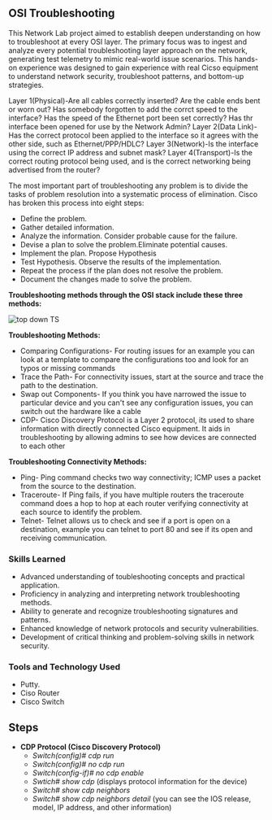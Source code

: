 ## OSI Troubleshooting

This Network Lab project aimed to establish deepen understanding on how to troubleshoot at every OSI layer. The primary focus was to ingest and analyze every potential troubleshooting layer approach on the network, generating test telemetry to mimic real-world issue scenarios. This hands-on experience was designed to gain experience with real Cicso equipment to understand network security, troubleshoot patterns, and bottom-up strategies.

Layer 1(Physical)-Are all cables correctly inserted? Are the cable ends bent or worn out? Has somebody forgotten to add the corrct speed to the interface? Has the speed of the Ethernet port been set correctly? Has thr interface been opened for use by the Network Admin?
Layer 2(Data Link)-Has the correct protocol been applied to the interface so it agrees with the other side, such as Ethernet/PPP/HDLC?
Layer 3(Network)-Is the interface using the correct IP address and subnet mask?
Layer 4(Transport)-Is the correct routing protocol being used, and is the correct networking being advertised from the router?

The most important part of troubleshooting any problem is to divide the tasks of problem resolution into a systematic process of elimination. Cisco has broken this process into eight steps:

- Define the problem.
- Gather detailed information.
- Analyze the information. Consider probable cause for the failure.
- Devise a plan to solve the problem.Eliminate potential causes.
- Implement the plan. Propose Hypothesis
- Test Hypothesis. Observe the results of the implementation.
- Repeat the process if the plan does not resolve the problem.
- Document the changes made to solve the problem.
  
 **Troubleshooting methods through the OSI stack include these three methods:**

![top down TS](https://github.com/TerrellSowell/OSI-Troubleshooting/assets/161978506/1253ca9e-8814-4b02-9cbb-661c144becf8)

**Troubleshooting Methods:**
- Comparing Configurations- For routing issues for an example you can look at a template to compare the configurations too and look for an typos or missing commands
- Trace the Path- For connectivity issues, start at the source and trace the path to the destination.
- Swap out Components- If you think you have narrowed the issue to particular device and you can't see any configuration issues, you can switch out the hardware like a cable
- CDP- Cisco Discovery Protocol is a Layer 2 protocol, its used to share information with directly connected Cisco equipment. It aids in troubleshooting by allowing admins to see how devices are connected to each other

**Troubleshooting Connectivity Methods:**
-  Ping- Ping command checks two way connectivity; ICMP uses a packet from the source to the destination.
-  Traceroute- If Ping fails, if you have multiple routers the traceroute command does a hop to hop at each router verifying connectivity at each source to identify the problem.
-  Telnet- Telnet allows us to check and see if a port is open on a destination, example you can telnet to port 80 and see if its open and receiving communication.


### Skills Learned

- Advanced understanding of toubleshooting concepts and practical application.
- Proficiency in analyzing and interpreting network troubleshooting methods.
- Ability to generate and recognize troubleshooting signatures and patterns.
- Enhanced knowledge of network protocols and security vulnerabilities.
- Development of critical thinking and problem-solving skills in network security.

### Tools and Technology Used

- Putty.
- Ciso Router
- Cisco Switch


## Steps
* **CDP Protocol (Cisco Discovery Protocol)**
  - *Switch(config)# cdp run*
  - *Switch(config)# no cdp run*
  - *Switch(config-if)# no cdp enable*
  - *Swtich# show cdp* (displays protocol information for the device)
  - *Switch# show cdp neighbors* 
  - *Switch# show cdp neighbors detail* (you can see the IOS release, model, IP address, and other information) 
